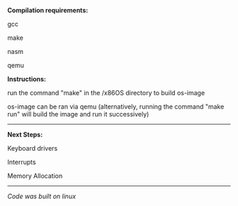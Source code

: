**Compilation requirements:**

gcc

make

nasm

qemu



**Instructions:**

run the command "make" in the /x86OS directory to build os-image


os-image can be ran via qemu (alternatively, running the command "make run" will build the image and run it successively)

_____________________
**Next Steps:**

Keyboard drivers

Interrupts

Memory Allocation

_____________________

_Code was built on linux_
